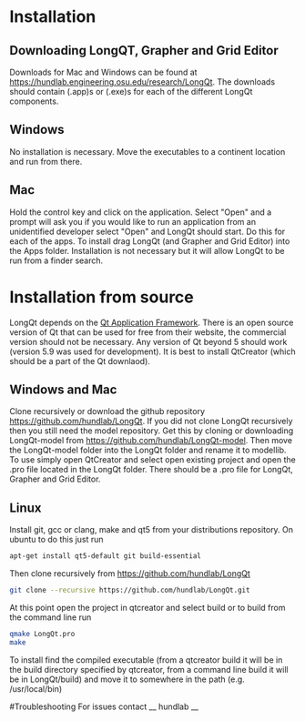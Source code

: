 # Installation

## Downloading LongQT, Grapher and Grid Editor
Downloads for Mac and Windows can be found at https://hundlab.engineering.osu.edu/research/LongQt. The downloads should contain (.app)s or (.exe)s for each of the different LongQt components.

## Windows
No installation is necessary. Move the executables to a continent location and run from there.

## Mac
Hold the control key and click on the application. Select "Open" and a prompt will ask you if you would like to run
an application from an unidentified developer select "Open" and LongQt should start. Do this for each of the apps.
To install drag LongQt (and Grapher and Grid Editor) into the Apps folder. Installation is not necessary but it will
allow LongQt to be run from a finder search.

# Installation from source
LongQt depends on the [Qt Application Framework](https://www.qt.io/). There is an open source version of Qt that can
be used for free from their website, the commercial version should not be necessary. Any version of Qt beyond 5 should
work (version 5.9 was used for development). It is best to install QtCreator (which should be a part of the Qt downlaod).

## Windows and Mac
Clone recursively or download the github repository https://github.com/hundlab/LongQt. If you did not clone LongQt recursively then you still need the model repository. Get this by cloning or downloading LongQt-model from https://github.com/hundlab/LongQt-model. Then move the LongQt-model folder into the LongQt folder and rename it to modellib.
To use simply open QtCreator and select open existing project and open the .pro file located in the LongQt folder.
There should be a .pro file for LongQt, Grapher and Grid Editor.

## Linux
Install git, gcc or clang, make and qt5 from your distributions repository.
On ubuntu to do this just run
```bash
apt-get install qt5-default git build-essential
```
Then clone recursively from https://github.com/hundlab/LongQt
```bash
git clone --recursive https://github.com/hundlab/LongQt.git
```
At this point open the project in qtcreator and select build or to build from the command line run
```bash
qmake LongQt.pro
make
```
To install find the compiled executable (from a qtcreator build it will be in the build directory specified by 
qtcreator, from a command line build it will be in LongQt/build) and move it to somewhere in the path 
(e.g. /usr/local/bin)

#Troubleshooting
For issues contact __ hundlab __
